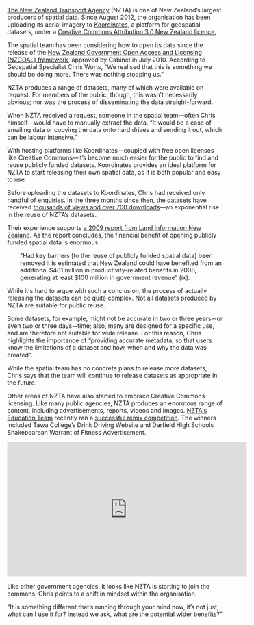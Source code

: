 <html><body><a href="http://www.nzta.govt.nz/" target="_blank">The New Zealand Transport Agency</a> (NZTA) is one of New Zealand’s largest producers of spatial data. Since August 2012, the organisation has been uploading its aerial imagery to <a href="http://koordinates.com/" target="_blank">Koordinates</a>, a platform for geospatial datasets, under a <a href="http://creativecommons.org/licenses/by/3.0/nz/" target="_blank">Creative Commons Attribution 3.0 New Zealand licence.</a>



The spatial team has been considering how to open its data since the release of the <a href="http://ict.govt.nz/guidance-and-resources/information-and-data/nzgoal" target="_blank">New Zealand Government Open Access and Licensing (NZGOAL) framework</a>, approved by Cabinet in July 2010. According to Geospatial Specialist Chris Worts, “We realised that this is something we should be doing more. There was nothing stopping us.”



NZTA produces a range of datasets, many of which were available on request. For members of the public, though, this wasn’t necessarily obvious; nor was the process of disseminating the data straight-forward.



When NZTA received a request, someone in the spatial team—often Chris himself—would have to manually extract the data. “It would be a case of emailing data or copying the data onto hard drives and sending it out, which can be labour intensive.”



With hosting platforms like Koordinates—coupled with free open licenses like Creative Commons—it’s become much easier for the public to find and reuse publicly funded datasets. Koordinates provides an ideal platform for NZTA to start releasing their own spatial data, as it is both popular and easy to use.



Before uploading the datasets to Koordinates, Chris had received only handful of enquiries. In the three months since then, the datasets have received <a href="http://koordinates.com/#/maps/nzta/layers/" target="_blank">thousands of views and over 700 downloads</a>—an exponential rise in the reuse of NZTA’s datasets.



Their experience supports <a href="http://www.geospatial.govt.nz/linz-media-release-spatial-information-adds-hundreds-of-millions-to-new-zealand-s-economy/" target="_blank">a 2009 report from Land Information New Zealand</a>. As the report concludes, the financial benefit of opening publicly funded spatial data is enormous:

<p style="padding-left: 30px;">"Had key barriers [to the reuse of publicly funded spatial data] been removed it is estimated that New Zealand could have benefited from an additional $481 million in productivity-related benefits in 2008, generating at least $100 million in government revenue” (ix).</p>

While it's hard to argue with such a conclusion, the process of actually releasing the datasets can be quite complex. Not all datasets produced by NZTA are suitable for public reuse.



Some datasets, for example, might not be accurate in two or three years--or even two or three days--time; also, many are designed for a specific use, and are therefore not suitable for wide release. For this reason, Chris highlights the importance of “providing accurate metadata, so that users know the limitations of a dataset and how, when and why the data was created”.



While the spatial team has no concrete plans to release more datasets, Chris says that the team will continue to release datasets as appropriate in the future.



Other areas of NZTA have also started to embrace Creative Commons licensing. Like many public agencies, NZTA produces an enormous range of content, including advertisements, reports, videos and images. <a href="http://education.nzta.govt.nz/" target="_blank">NZTA's Education Team</a> recently ran a <a href="http://education.nzta.govt.nz/competitions/the-nzta-remix-competition-safer-journeys-for-teens" target="_blank">successful remix competition</a>. The winners included Tawa College’s Drink Driving Website and Darfield High Schools Shakepearean Warrant of Fitness Advertisement.



<iframe src="http://www.youtube.com/embed/AUav4G_sFdU" width="560" height="315" frameborder="0"></iframe>



Like other government agencies, it looks like NZTA is starting to join the commons. Chris points to a shift in mindset within the organisation.



“It is something different that’s running through your mind now, it’s not just, what can I use it for? Instead we ask, what are the potential wider benefits?”</body></html>